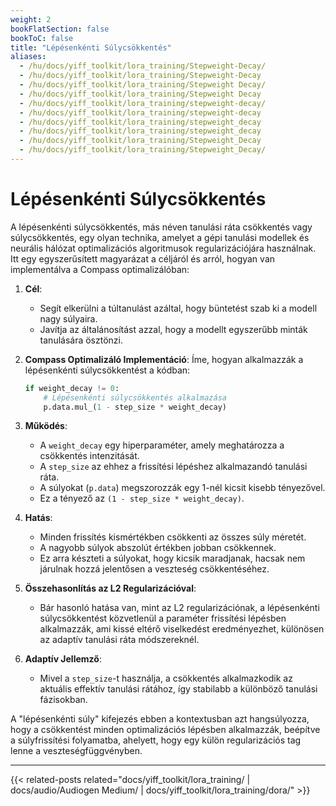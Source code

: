 ```yaml
---
weight: 2
bookFlatSection: false
bookToC: false
title: "Lépésenkénti Súlycsökkentés"
aliases:
  - /hu/docs/yiff_toolkit/lora_training/Stepweight-Decay/
  - /hu/docs/yiff_toolkit/lora_training/Stepweight-Decay
  - /hu/docs/yiff_toolkit/lora_training/Stepweight Decay/
  - /hu/docs/yiff_toolkit/lora_training/Stepweight Decay
  - /hu/docs/yiff_toolkit/lora_training/stepweight-decay/
  - /hu/docs/yiff_toolkit/lora_training/stepweight-decay
  - /hu/docs/yiff_toolkit/lora_training/stepweight_decay
  - /hu/docs/yiff_toolkit/lora_training/stepweight_decay
  - /hu/docs/yiff_toolkit/lora_training/Stepweight_Decay
  - /hu/docs/yiff_toolkit/lora_training/Stepweight_Decay/
---
```


<!--markdownlint-disable MD025 -->

# Lépésenkénti Súlycsökkentés

A lépésenkénti súlycsökkentés, más néven tanulási ráta csökkentés vagy súlycsökkentés, egy olyan technika, amelyet a gépi tanulási modellek és neurális hálózat optimalizációs algoritmusok regularizációjára használnak. Itt egy egyszerűsített magyarázat a céljáról és arról, hogyan van implementálva a Compass optimalizálóban:

1. **Cél**:
   - Segít elkerülni a túltanulást azáltal, hogy büntetést szab ki a modell nagy súlyaira.
   - Javítja az általánosítást azzal, hogy a modellt egyszerűbb minták tanulására ösztönzi.

2. **Compass Optimalizáló Implementáció**:
   Íme, hogyan alkalmazzák a lépésenkénti súlycsökkentést a kódban:

   ```python
   if weight_decay != 0:
       # Lépésenkénti súlycsökkentés alkalmazása
       p.data.mul_(1 - step_size * weight_decay)
   ```

3. **Működés**:
   - A `weight_decay` egy hiperparaméter, amely meghatározza a csökkentés intenzitását.
   - A `step_size` az ehhez a frissítési lépéshez alkalmazandó tanulási ráta.
   - A súlyokat (`p.data`) megszorozzák egy 1-nél kicsit kisebb tényezővel.
   - Ez a tényező az `(1 - step_size * weight_decay)`.

4. **Hatás**:
   - Minden frissítés kismértékben csökkenti az összes súly méretét.
   - A nagyobb súlyok abszolút értékben jobban csökkennek.
   - Ez arra készteti a súlyokat, hogy kicsik maradjanak, hacsak nem járulnak hozzá jelentősen a veszteség csökkentéséhez.

5. **Összehasonlítás az L2 Regularizációval**:
   - Bár hasonló hatása van, mint az L2 regularizációnak, a lépésenkénti súlycsökkentést közvetlenül a paraméter frissítési lépésben alkalmazzák, ami kissé eltérő viselkedést eredményezhet, különösen az adaptív tanulási ráta módszereknél.

6. **Adaptív Jellemző**:
   - Mivel a `step_size`-t használja, a csökkentés alkalmazkodik az aktuális effektív tanulási rátához, így stabilabb a különböző tanulási fázisokban.

A "lépésenkénti súly" kifejezés ebben a kontextusban azt hangsúlyozza, hogy a csökkentést minden optimalizációs lépésben alkalmazzák, beépítve a súlyfrissítési folyamatba, ahelyett, hogy egy külön regularizációs tag lenne a veszteségfüggvényben.

---

{{< related-posts related="docs/yiff_toolkit/lora_training/ | docs/audio/Audiogen Medium/ | docs/yiff_toolkit/lora_training/dora/" >}}
